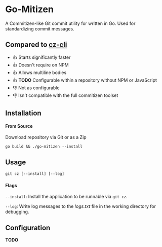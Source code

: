 # Go-Mitizen
A Commitizen-like Git commit utility for written in Go. Used for standardizing commit messages.

## Compared to [cz-cli](https://github.com/commitizen/cz-cli)
- 👍 Starts significantly faster
- 👍 Doesn't require on NPM
- 👍 Allows multiline bodies
- 👍 **TODO** Configurable within a repository without NPM or JavaScript
- 👎 Not as configurable
- 👎 Isn't compatible with the full commitizen toolset

## Installation
#### From Source
Download repository via Git or as a Zip
```
go build && ./go-mitizen --install
```

## Usage
```html
git cz [--install] [--log]
```
#### Flags
`--install`: Install the application to be runnable via `git cz`.

`--log`: Write log messages to the *logs.txt* file in the working directory for debugging.

## Configuration
**TODO**